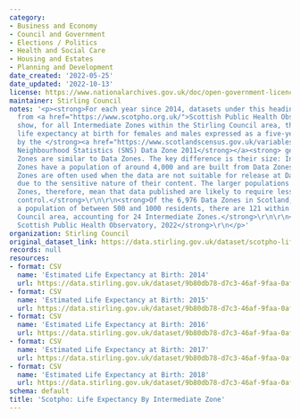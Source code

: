 ```yaml
---
category:
- Business and Economy
- Council and Government
- Elections / Politics
- Health and Social Care
- Housing and Estates
- Planning and Development
date_created: '2022-05-25'
date_updated: '2022-10-13'
license: https://www.nationalarchives.gov.uk/doc/open-government-licence/version/3/
maintainer: Stirling Council
notes: '<p><strong>For each year since 2014, datasets under this heading, sourced
  from <a href="https://www.scotpho.org.uk/">Scottish Public Health Observatory (ScotPHO)</a>,
  show, for all Intermediate Zones within the Stirling Council area, the estimated
  life expectancy at birth for females and males expressed as a five-year average.</strong>\r\n\r\n<strong>Defined
  by the </strong><a href="https://www.scotlandscensus.gov.uk/variables-classification/sns-data-zone-2011#:~:text=The%20data%20zone%20geography%20covers,around%20500%20to%201%2C000%20residents."><strong>Scottish
  Neighbourhood Statistics (SNS) Data Zone 2011</strong></a><strong> geography, Intermediate
  Zones are similar to Data Zones. The key difference is their size: Intermediate
  Zones have a population of around 4,000 and are built from Data Zones. Intermediate
  Zones are often used when the data are not suitable for release at Data Zone level
  due to the sensitive nature of their content. The larger populations of Intermediate
  Zones, therefore, mean that data published are likely to require less rigorous disclosure
  control.</strong>\r\n\r\n<strong>Of the 6,976 Data Zones in Scotland, each covering
  a population of between 500 and 1000 residents, there are 121 within the Stirling
  Council area, accounting for 24 Intermediate Zones.</strong>\r\n\r\n<strong>\xa9
  Scottish Public Health Observatory, 2022</strong>\r\n</p>'
organization: Stirling Council
original_dataset_link: https://data.stirling.gov.uk/dataset/scotpho-life-expectancy-by-intermediate-zone
records: null
resources:
- format: CSV
  name: 'Estimated Life Expectancy at Birth: 2014'
  url: https://data.stirling.gov.uk/dataset/9b80db78-d7c3-46af-9faa-0afcc1e61bf2/resource/b5744af3-eab3-4890-8084-a3972c658e66/download/20220602-stirling-life-expectancy-by-intermediate-zone-2014.csv
- format: CSV
  name: 'Estimated Life Expectancy at Birth: 2015'
  url: https://data.stirling.gov.uk/dataset/9b80db78-d7c3-46af-9faa-0afcc1e61bf2/resource/0443cbe0-de32-4dc7-a567-52a0318c4550/download/20220602-stirling-life-expectancy-by-intermediate-zone-2015.csv
- format: CSV
  name: 'Estimated Life Expectancy at Birth: 2016'
  url: https://data.stirling.gov.uk/dataset/9b80db78-d7c3-46af-9faa-0afcc1e61bf2/resource/636ae298-275e-4d88-9ef9-3d3dc2e8bf0d/download/20220602-stirling-life-expectancy-by-intermediate-zone-2016.csv
- format: CSV
  name: 'Estimated Life Expectancy at Birth: 2017'
  url: https://data.stirling.gov.uk/dataset/9b80db78-d7c3-46af-9faa-0afcc1e61bf2/resource/9d968468-24f3-4212-b40a-82d3bacc3c09/download/20220602-stirling-life-expectancy-by-intermediate-zone-2017.csv
- format: CSV
  name: 'Estimated Life Expectancy at Birth: 2018'
  url: https://data.stirling.gov.uk/dataset/9b80db78-d7c3-46af-9faa-0afcc1e61bf2/resource/0508fb93-75b1-46cf-ae1a-5a951525500a/download/20220602-stirling-life-expectancy-by-intermediate-zone-2018.csv
schema: default
title: 'Scotpho: Life Expectancy By Intermediate Zone'
---
```


